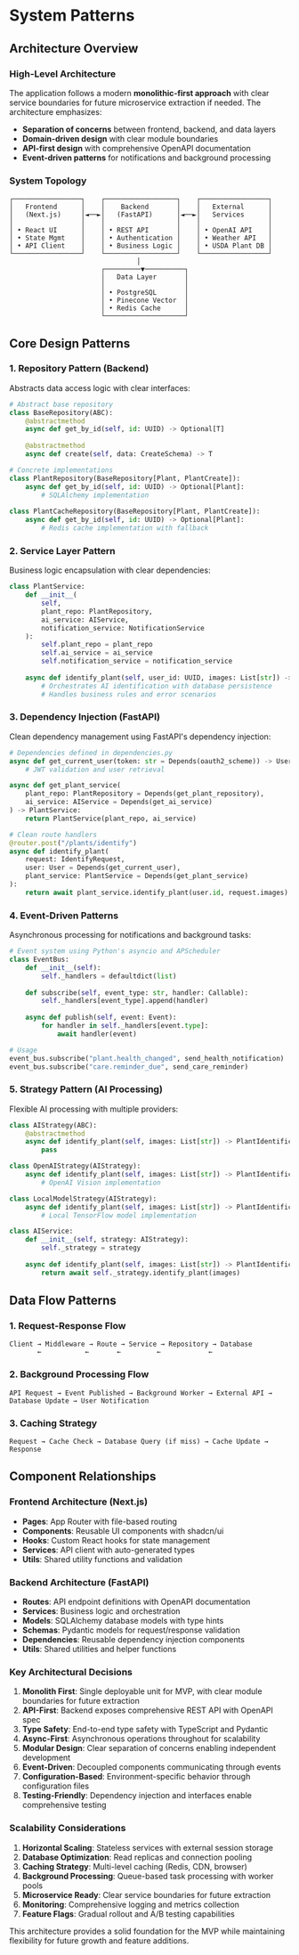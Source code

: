 # System Patterns

## Architecture Overview

### High-Level Architecture
The application follows a modern **monolithic-first approach** with clear service boundaries for future microservice extraction if needed. The architecture emphasizes:

- **Separation of concerns** between frontend, backend, and data layers
- **Domain-driven design** with clear module boundaries
- **API-first design** with comprehensive OpenAPI documentation
- **Event-driven patterns** for notifications and background processing

### System Topology
```
┌─────────────────┐    ┌──────────────────┐    ┌─────────────────┐
│   Frontend      │    │    Backend       │    │   External      │
│   (Next.js)     │◄──►│   (FastAPI)      │◄──►│   Services      │
│                 │    │                  │    │                 │
│ • React UI      │    │ • REST API       │    │ • OpenAI API    │
│ • State Mgmt    │    │ • Authentication │    │ • Weather API   │
│ • API Client    │    │ • Business Logic │    │ • USDA Plant DB │
└─────────────────┘    └──────────────────┘    └─────────────────┘
                                │
                       ┌─────────▼──────────┐
                       │   Data Layer       │
                       │                    │
                       │ • PostgreSQL       │
                       │ • Pinecone Vector  │
                       │ • Redis Cache      │
                       └────────────────────┘
```

## Core Design Patterns

### 1. Repository Pattern (Backend)
Abstracts data access logic with clear interfaces:

```python
# Abstract base repository
class BaseRepository(ABC):
    @abstractmethod
    async def get_by_id(self, id: UUID) -> Optional[T]
    
    @abstractmethod 
    async def create(self, data: CreateSchema) -> T

# Concrete implementations
class PlantRepository(BaseRepository[Plant, PlantCreate]):
    async def get_by_id(self, id: UUID) -> Optional[Plant]:
        # SQLAlchemy implementation
        
class PlantCacheRepository(BaseRepository[Plant, PlantCreate]):
    async def get_by_id(self, id: UUID) -> Optional[Plant]:
        # Redis cache implementation with fallback
```

### 2. Service Layer Pattern
Business logic encapsulation with clear dependencies:

```python
class PlantService:
    def __init__(
        self, 
        plant_repo: PlantRepository,
        ai_service: AIService,
        notification_service: NotificationService
    ):
        self.plant_repo = plant_repo
        self.ai_service = ai_service
        self.notification_service = notification_service
    
    async def identify_plant(self, user_id: UUID, images: List[str]) -> PlantIdentification:
        # Orchestrates AI identification with database persistence
        # Handles business rules and error scenarios
```

### 3. Dependency Injection (FastAPI)
Clean dependency management using FastAPI's dependency injection:

```python
# Dependencies defined in dependencies.py
async def get_current_user(token: str = Depends(oauth2_scheme)) -> User:
    # JWT validation and user retrieval

async def get_plant_service(
    plant_repo: PlantRepository = Depends(get_plant_repository),
    ai_service: AIService = Depends(get_ai_service)
) -> PlantService:
    return PlantService(plant_repo, ai_service)

# Clean route handlers
@router.post("/plants/identify")
async def identify_plant(
    request: IdentifyRequest,
    user: User = Depends(get_current_user),
    plant_service: PlantService = Depends(get_plant_service)
):
    return await plant_service.identify_plant(user.id, request.images)
```

### 4. Event-Driven Patterns
Asynchronous processing for notifications and background tasks:

```python
# Event system using Python's asyncio and APScheduler
class EventBus:
    def __init__(self):
        self._handlers = defaultdict(list)
    
    def subscribe(self, event_type: str, handler: Callable):
        self._handlers[event_type].append(handler)
    
    async def publish(self, event: Event):
        for handler in self._handlers[event.type]:
            await handler(event)

# Usage
event_bus.subscribe("plant.health_changed", send_health_notification)
event_bus.subscribe("care.reminder_due", send_care_reminder)
```

### 5. Strategy Pattern (AI Processing)
Flexible AI processing with multiple providers:

```python
class AIStrategy(ABC):
    @abstractmethod
    async def identify_plant(self, images: List[str]) -> PlantIdentification:
        pass

class OpenAIStrategy(AIStrategy):
    async def identify_plant(self, images: List[str]) -> PlantIdentification:
        # OpenAI Vision implementation

class LocalModelStrategy(AIStrategy):
    async def identify_plant(self, images: List[str]) -> PlantIdentification:
        # Local TensorFlow model implementation

class AIService:
    def __init__(self, strategy: AIStrategy):
        self._strategy = strategy
    
    async def identify_plant(self, images: List[str]) -> PlantIdentification:
        return await self._strategy.identify_plant(images)
```

## Data Flow Patterns

### 1. Request-Response Flow
```
Client → Middleware → Route → Service → Repository → Database
       ←           ←       ←         ←            ←
```

### 2. Background Processing Flow
```
API Request → Event Published → Background Worker → External API → Database Update → User Notification
```

### 3. Caching Strategy
```
Request → Cache Check → Database Query (if miss) → Cache Update → Response
```

## Component Relationships

### Frontend Architecture (Next.js)
- **Pages**: App Router with file-based routing
- **Components**: Reusable UI components with shadcn/ui
- **Hooks**: Custom React hooks for state management
- **Services**: API client with auto-generated types
- **Utils**: Shared utility functions and validation

### Backend Architecture (FastAPI)
- **Routes**: API endpoint definitions with OpenAPI documentation
- **Services**: Business logic and orchestration
- **Models**: SQLAlchemy database models with type hints
- **Schemas**: Pydantic models for request/response validation
- **Dependencies**: Reusable dependency injection components
- **Utils**: Shared utilities and helper functions

### Key Architectural Decisions

1. **Monolith First**: Single deployable unit for MVP, with clear module boundaries for future extraction
2. **API-First**: Backend exposes comprehensive REST API with OpenAPI spec
3. **Type Safety**: End-to-end type safety with TypeScript and Pydantic
4. **Async-First**: Asynchronous operations throughout for scalability
5. **Modular Design**: Clear separation of concerns enabling independent development
6. **Event-Driven**: Decoupled components communicating through events
7. **Configuration-Based**: Environment-specific behavior through configuration files
8. **Testing-Friendly**: Dependency injection and interfaces enable comprehensive testing

### Scalability Considerations

1. **Horizontal Scaling**: Stateless services with external session storage
2. **Database Optimization**: Read replicas and connection pooling
3. **Caching Strategy**: Multi-level caching (Redis, CDN, browser)
4. **Background Processing**: Queue-based task processing with worker pools
5. **Microservice Ready**: Clear service boundaries for future extraction
6. **Monitoring**: Comprehensive logging and metrics collection
7. **Feature Flags**: Gradual rollout and A/B testing capabilities

This architecture provides a solid foundation for the MVP while maintaining flexibility for future growth and feature additions.
